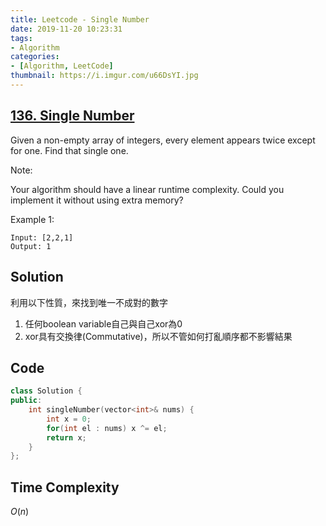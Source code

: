 ```yaml
---
title: Leetcode - Single Number
date: 2019-11-20 10:23:31
tags:
- Algorithm
categories:
- [Algorithm, LeetCode]
thumbnail: https://i.imgur.com/u66DsYI.jpg
---
```


## [136. Single Number](https://leetcode.com/problems/single-number/)

Given a non-empty array of integers, every element appears twice except for one. Find that single one.

Note:

Your algorithm should have a linear runtime complexity. Could you implement it without using extra memory?

Example 1:


```
Input: [2,2,1]
Output: 1
```

<!-- more -->

## Solution

利用以下性質，來找到唯一不成對的數字
1. 任何boolean variable自己與自己xor為0
2. xor具有交換律(Commutative)，所以不管如何打亂順序都不影響結果

## Code

```cpp
class Solution {
public:
    int singleNumber(vector<int>& nums) {
        int x = 0;
        for(int el : nums) x ^= el;
        return x;
    }
};
```

## Time Complexity

$O(n)$